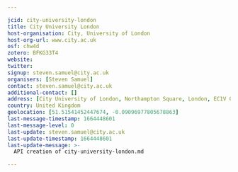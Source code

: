 ```yaml
---

jcid: city-university-london
title: City University London
host-organisation: City, University of London
host-org-url: www.city.ac.uk
osf: chw4d
zotero: BFKG33T4
website: 
twitter: 
signup: steven.samuel@city.ac.uk
organisers: [Steven Samuel]
contact: steven.samuel@city.ac.uk
additional-contact: []
address: [City University of London, Northampton Square, London, EC1V 0HB]
country: United Kingdom
geolocation: [51.51541452447674, -0.09096977805678863]
last-message-timestamp: 1664448601
last-message-level: 0
last-update: steven.samuel@city.ac.uk
last-update-timestamp: 1664448601
last-update-message: >-
  API creation of city-university-london.md

---
```



